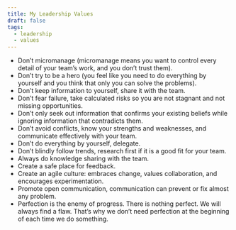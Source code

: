 ```yaml
---
title: My Leadership Values
draft: false
tags:
  - leadership
  - values
---
```


- Don’t micromanage (micromanage means you want to control every detail of your team’s work, and you don’t trust them).
- Don’t try to be a hero (you feel like you need to do everything by yourself and you think that only you can solve the problems).
- Don’t keep information to yourself, share it with the team.
- Don’t fear failure, take calculated risks so you are not stagnant and not missing opportunities.
- Don’t only seek out information that confirms your existing beliefs while ignoring information that contradicts them.
- Don’t avoid conflicts, know your strengths and weaknesses, and communicate effectively with your team.
- Don’t do everything by yourself, delegate.
- Don’t blindly follow trends, research first if it is a good fit for your team.
- Always do knowledge sharing with the team.
- Create a safe place for feedback.
- Create an agile culture: embraces change, values collaboration, and encourages experimentation.
- Promote open communication, communication can prevent or fix almost any problem.
- Perfection is the enemy of progress. There is nothing perfect. We will always find a flaw. That’s why we don’t need perfection at the beginning of each time we do something.

